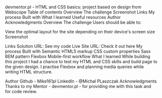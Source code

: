 devmentor.pl - HTML and CSS basics: project based on design from Webscope
Table of contents
Overview
The challenge
Screenshot
Links
My process
Built with
What I learned
Useful resources
Author
Acknowledgments
Overview
The challenge
Users should be able to:

View the optimal layout for the site depending on their device's screen size
Screenshot


Links
Solution URL: See my code
Live Site URL: Check it out here
My process
Built with
Semantic HTML5 markup
CSS custom properties
Sass
BEM pattern
Flexbox
Mobile-first workflow
What I learned
While building this project I had a chance to test my HTML and CSS skills and build page to the given design. I practise Flexbox and planning media queries while writing HTML structure.

Author
Github - Mike161pl
LinkedIn - @Michal PLaszczak
Acknowledgments
Thanks to my Mentor - devmentor.pl - for providing me with this task and for code review.
